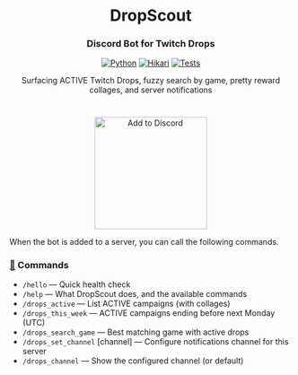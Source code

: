 <div align="center">

# DropScout
### Discord Bot for Twitch Drops

[![Python](https://img.shields.io/badge/Python-3.12+-3776AB?logo=python&logoColor=white)](https://www.python.org/)
[![Hikari](https://img.shields.io/badge/Hikari-Discord%20API-5865F2?logo=discord&logoColor=white)](https://www.hikari-py.dev/)
[![Tests](https://img.shields.io/badge/Tests-Pytest-blue?logo=pytest)](https://docs.pytest.org/en/stable/)

Surfacing ACTIVE Twitch Drops, fuzzy search by game, pretty reward collages, and server notifications
</div>

# 

<p align="center">
  <a href="https://discord.com/oauth2/authorize?client_id=1413580901165563987&permissions=8&scope=bot">
    <img src="https://img.shields.io/badge/Add%20to%20Discord-5865F2?style=flat&logo=discord&logoColor=white" 
         alt="Add to Discord"
         width="200"/>
  </a>
</p>

When the bot is added to a server, you can call the following commands.

### [📜](#commands) Commands
- `/hello` — Quick health check
- `/help` — What DropScout does, and the available commands
- `/drops_active` — List ACTIVE campaigns (with collages)
- `/drops_this_week` — ACTIVE campaigns ending before next Monday (UTC)
- `/drops_search_game` <query> — Best matching game with active drops
- `/drops_set_channel` [channel] — Configure notifications channel for this server
- `/drops_channel` — Show the configured channel (or default)

#
